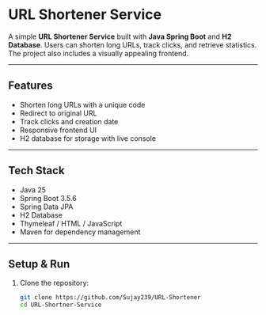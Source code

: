 # URL Shortener Service

A simple **URL Shortener Service** built with **Java Spring Boot** and **H2 Database**. Users can shorten long URLs, track clicks, and retrieve statistics. The project also includes a visually appealing frontend.

---

## Features

- Shorten long URLs with a unique code
- Redirect to original URL
- Track clicks and creation date
- Responsive frontend UI
- H2 database for storage with live console

---

## Tech Stack

- Java 25
- Spring Boot 3.5.6
- Spring Data JPA
- H2 Database
- Thymeleaf / HTML / JavaScript
- Maven for dependency management

---

## Setup & Run

1. Clone the repository:
   ```bash
   git clone https://github.com/Sujay239/URL-Shortener
   cd URL-Shortner-Service
```
